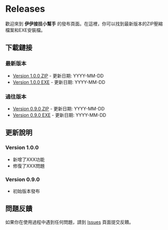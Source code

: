 # Releases

歡迎來到 **伊伊接技小幫手** 的發布頁面。在這裡，你可以找到最新版本的ZIP壓縮檔案和EXE安裝檔。

## 下載鏈接

### 最新版本
- [Version 1.0.0 ZIP](releases/test.zip) - 更新日期: YYYY-MM-DD
- [Version 1.0.0 EXE](releases/yourfile.exe) - 更新日期: YYYY-MM-DD

### 過往版本
- [Version 0.9.0 ZIP](releases/yourfile_v0.9.0.zip) - 更新日期: YYYY-MM-DD
- [Version 0.9.0 EXE](releases/yourfile_v0.9.0.exe) - 更新日期: YYYY-MM-DD

## 更新說明

### Version 1.0.0
- 新增了XXX功能
- 修復了XXX問題

### Version 0.9.0
- 初始版本發布

## 問題反饋

如果你在使用過程中遇到任何問題，請到 [Issues](../issues) 頁面提交反饋。
